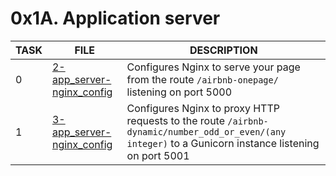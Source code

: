 # 0x1A. Application server

|TASK|FILE|DESCRIPTION|
|----|----|-----------|
|0|[2-app_server-nginx_config](https://github.com/adeniyitobi055/alx-system_engineering-devops/blob/master/0x1A-application_server/2-app_server-nginx_config)| Configures Nginx to serve your page from the route `/airbnb-onepage/` listening on port 5000|
|1|[3-app_server-nginx_config](https://github.com/adeniyitobi055/alx-system_engineering-devops/blob/master/0x1A-application_server/3-app_server-nginx_config)|Configures Nginx to proxy HTTP requests to the route `/airbnb-dynamic/number_odd_or_even/(any integer)` to a Gunicorn instance listening on port 5001|
